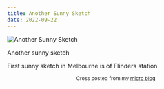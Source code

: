 ```yaml
---
title: Another Sunny Sketch
date: 2022-09-22
---
```

![Another Sunny Sketch](/d818fe14b0.jpg)

<p>Another sunny sketch</p>
<p>First sunny sketch in Melbourne is of Flinders station</p>



<center><small>Cross posted from my <a href='http://micro.blog/joshnicholas'>micro blog</a></small></center>

    